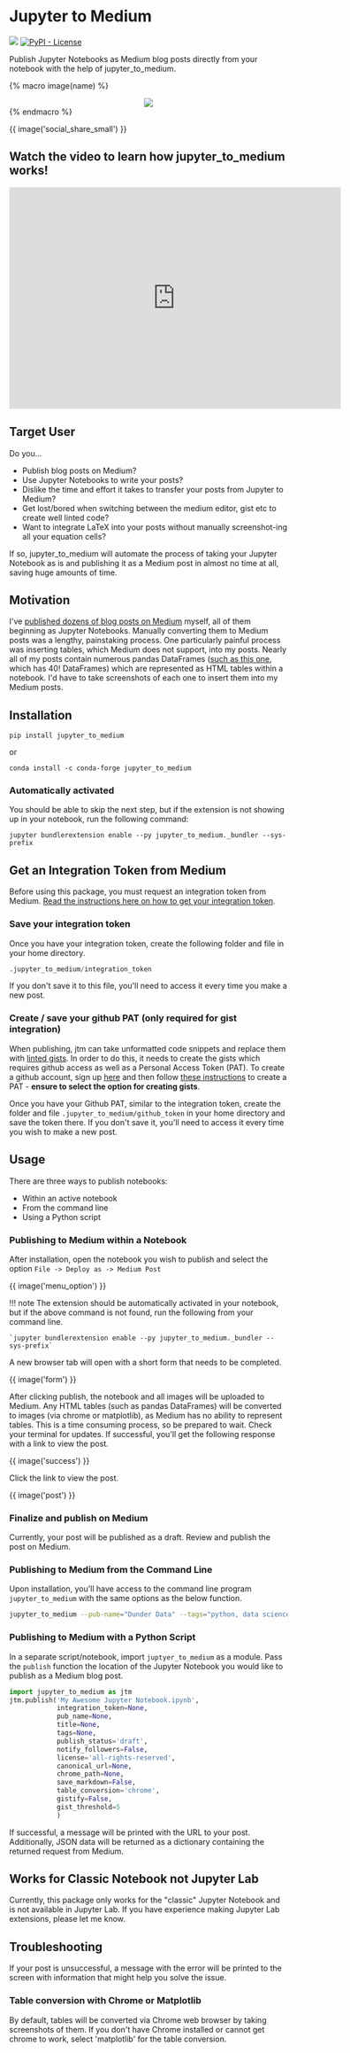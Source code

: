 # Jupyter to Medium

[![](https://img.shields.io/pypi/v/jupyter_to_medium)](https://pypi.org/project/jupyter_to_medium)
[![PyPI - License](https://img.shields.io/pypi/l/jupyter_to_medium)](LICENSE)

Publish Jupyter Notebooks as Medium blog posts directly from your notebook with the help of jupyter_to_medium.

{% macro image(name) %}
    <div style="text-align: center;">
        <img src="images/{{ name }}.png">
    </div>
{% endmacro %}

<div>{{ image('social_share_small') }}</div>

## Watch the video to learn how jupyter_to_medium works!

<iframe width="600" height="400" src="https://www.youtube.com/embed/lU9jogfXNqE" frameborder="0" allow="accelerometer; autoplay; encrypted-media; gyroscope; picture-in-picture" allowfullscreen></iframe>

## Target User

Do you...

* Publish blog posts on Medium?
* Use Jupyter Notebooks to write your posts?
* Dislike the time and effort it takes to transfer your posts from Jupyter to Medium?
* Get lost/bored when switching between the medium editor, gist etc to create well linted code?
* Want to integrate LaTeX into your posts without manually screenshot-ing all your equation cells?

If so, jupyter_to_medium will automate the process of taking your Jupyter Notebook as is and publishing it as a Medium post in almost no time at all, saving huge amounts of time.

## Motivation

I've [published dozens of blog posts on Medium][0] myself, all of them beginning as Jupyter Notebooks. Manually converting them to Medium posts was a lengthy, painstaking process. One particularly painful process was inserting tables, which Medium does not support, into my posts. Nearly all of my posts contain numerous pandas DataFrames ([such as this one][1], which has 40! DataFrames) which are represented as HTML tables within a notebook. I'd have to take screenshots of each one to insert them into my Medium posts.

[0]: http://medium.com/dunder-data
[1]: https://medium.com/dunder-data/selecting-subsets-of-data-in-pandas-6fcd0170be9c

## Installation

`pip install jupyter_to_medium`

or

`conda install -c conda-forge jupyter_to_medium`

### Automatically activated

You should be able to skip the next step, but if the extension is not showing up in your notebook, run the following command:

`jupyter bundlerextension enable --py jupyter_to_medium._bundler --sys-prefix`

## Get an Integration Token from Medium

Before using this package, you must request an integration token from Medium. [Read the instructions here on how to get your integration token](https://github.com/Medium/medium-api-docs).

### Save your integration token

Once you have your integration token, create the following folder and file in your home directory.

```python
.jupyter_to_medium/integration_token
```

If you don't save it to this file, you'll need to access it every time you make a new post.

### Create / save your github PAT (only required for gist integration)

When publishing, jtm can take unformatted code snippets and replace them with [linted gists](https://gist.github.com/mjam03/761d017e821b62c3adf2d4cf1b7477d3). In order to do this, it needs to create the gists which requires github access as well as a Personal Access Token (PAT). To create a github account, sign up [here](https://github.com/) and then follow [these instructions](https://docs.github.com/en/github/authenticating-to-github/creating-a-personal-access-token) to create a PAT - __ensure to select the option for creating gists__.

Once you have your Github PAT, similar to the integration token, create the folder and file `.jupyter_to_medium/github_token` in your home directory and save the token there. If you don't save it, you'll need to access it every time you wish to make a new post.

## Usage

There are three ways to publish notebooks:

* Within an active notebook
* From the command line
* Using a Python script

### Publishing to Medium within a Notebook

After installation, open the notebook you wish to publish and select the option `File -> Deploy as -> Medium Post`

<div>{{ image('menu_option') }}</div>

!!! note
    The extension should be automatically activated in your notebook, but if the above command is not found, run the following from your command line.

    `jupyter bundlerextension enable --py jupyter_to_medium._bundler --sys-prefix`

A new browser tab will open with a short form that needs to be completed.

<div>{{ image('form') }}</div>


After clicking publish, the notebook and all images will be uploaded to Medium. Any HTML tables (such as pandas DataFrames) will be converted to images (via chrome or matplotlib), as Medium has no ability to represent tables. This is a time consuming process, so be prepared to wait. Check your terminal for updates. If successful, you'll get the following response with a link to view the post.

<div>{{ image('success') }}</div>

Click the link to view the post.

<div>{{ image('post') }}</div>

### Finalize and publish on Medium

Currently, your post will be published as a draft. Review and publish the post on Medium.

### Publishing to Medium from the Command Line

Upon installation, you'll have access to the command line program `jupyter_to_medium` with the same options as the below function.

```bash
jupyter_to_medium --pub-name="Dunder Data" --tags="python, data science" "My Awesome Blog Post.ipynb"
```

### Publishing to Medium with a Python Script

In a separate script/notebook, import `juptyer_to_medium` as a module. Pass the `publish` function the location of the Jupyter Notebook you would like to publish as a Medium blog post.

```python
import jupyter_to_medium as jtm
jtm.publish('My Awesome Jupyter Notebook.ipynb',
            integration_token=None,
            pub_name=None,
            title=None,
            tags=None,
            publish_status='draft',
            notify_followers=False,
            license='all-rights-reserved',
            canonical_url=None,
            chrome_path=None,
            save_markdown=False,
            table_conversion='chrome',
            gistify=False,
            gist_threshold=5
            )
```

If successful, a message will be printed with the URL to your post.  Additionally, JSON data will be returned as a dictionary containing the returned request from Medium.

## Works for Classic Notebook not Jupyter Lab

Currently, this package only works for the "classic" Jupyter Notebook and is not available in Jupyter Lab. If you have experience making Jupyter Lab extensions, please let me know.

## Troubleshooting

If your post is unsuccessful, a message with the error will be printed to the screen with information that might help you solve the issue.

### Table conversion with Chrome or Matplotlib

By default, tables will be converted via Chrome web browser by taking screenshots of them. If you don't have Chrome installed or cannot 
get chrome to work, select 'matplotlib' for the table conversion.